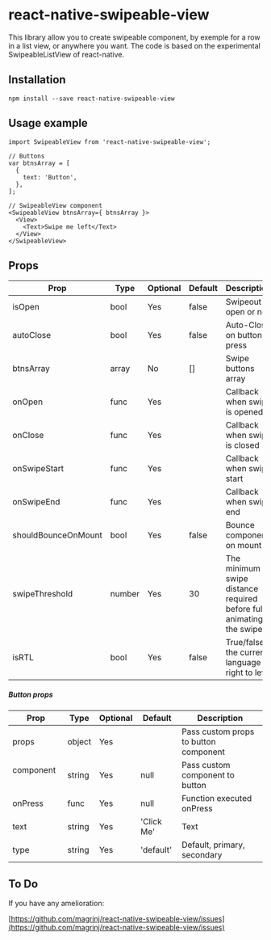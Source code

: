 # react-native-swipeable-view

This library allow you to create swipeable component, by exemple for a row in a list view, or anywhere you want.
The code is based on the experimental SwipeableListView of react-native.

## Installation

```
npm install --save react-native-swipeable-view
```

## Usage example

```
import SwipeableView from 'react-native-swipeable-view';

// Buttons
var btnsArray = [
  {
    text: 'Button',
  },
];

// SwipeableView component
<SwipeableView btnsArray={ btnsArray }>
  <View>
    <Text>Swipe me left</Text>
  </View>
</SwipeableView>

```

## Props

Prop                | Type   | Optional | Default   | Description
------------------- | ------ | -------- | --------- | -----------
isOpen              | bool   | Yes      | false     | Swipeout is open or not
autoClose           | bool   | Yes      | false     | Auto-Close on button press
btnsArray           | array  | No       | []        | Swipe buttons array
onOpen              | func   | Yes      |           | Callback when swipe is opened
onClose             | func   | Yes      |           | Callback when swipe is closed
onSwipeStart        | func   | Yes      |           | Callback when swipe start
onSwipeEnd          | func   | Yes      |           | Callback when swipe end
shouldBounceOnMount | bool   | Yes      | false     | Bounce component on mount
swipeThreshold      | number | Yes      | 30        | The minimum swipe distance required before fully animating the swipe
isRTL               | bool   | Yes      | false     | True/false if the current language is right to left

##### Button props

Prop            | Type   | Optional | Default   | Description
--------------- | ------ | -------- | --------- | -----------
props           | object | Yes      |           | Pass custom props to button component
component       | string | Yes      | null      | Pass custom component to button
onPress         | func   | Yes      | null      | Function executed onPress
text            | string | Yes      | 'Click Me'| Text
type            | string | Yes      | 'default' | Default, primary, secondary

## To Do

If you have any amelioration:

[https://github.com/magrinj/react-native-swipeable-view/issues](https://github.com/magrinj/react-native-swipeable-view/issues)
